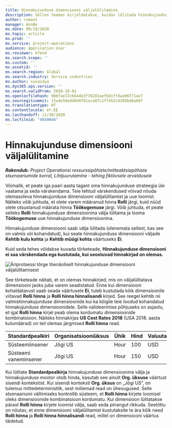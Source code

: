 ```yaml
---
title: Hinnakujunduse dimensiooni väljalülitamine
description: Selles teemas kirjeldatakse, kuidas lülitada hinnakujunduse dimensioone välja.
author: rumant
manager: AnnBe
ms.date: 09/18/2020
ms.topic: article
ms.prod: ''
ms.service: project-operations
audience: Application User
ms.reviewer: kfend
ms.search.scope: ''
ms.custom: ''
ms.assetid: ''
ms.search.region: Global
ms.search.industry: Service industries
ms.author: suvaidya
ms.dyn365.ops.version: ''
ms.search.validFrom: 2020-10-01
ms.openlocfilehash: 986fae72c6b44b3f76281aefb81ffdaa96f71ae7
ms.sourcegitcommit: 13a4e58eddbb0f81aca07c1ff452c420dbd8a68f
ms.translationtype: HT
ms.contentlocale: et-EE
ms.lasthandoff: 11/30/2020
ms.locfileid: "4650044"
---
```

# <a name="turning-off-a-pricing-dimension"></a>Hinnakujunduse dimensiooni väljalülitamine

_**Rakendub:** Project Operationsi ressurssipõhiste/mitteaktsiapõhiste stsenaariumide korral,  Lihtjuurutamine - tehing fiktiivsele arveldusele_

Võimalik, et peate iga paari aasta tagant oma hinnakujunduse strateegia üle vaatama ja seda värskendama. Teie tehtud värskendused võivad nõuda olemasoleva hinnakujunduse dimensiooni väljalülitamist ja uue loomist. Näiteks võib juhtuda, et olete varem määranud hinna **Rolli** järgi, kuid nüüd olete otsustanud määrata hinna **Töökogemuse** järgi. Võib juhtuda, et peate selleks **Rolli** hinnakujunduse dimensioonina välja lülitama ja looma **Töökogemuse** uue hinnakujunduse dimensioonina. 

Hinnakujunduse dimensiooni saab välja lülitada (olenemata sellest, kas see on valmis või kohandatud), kui seate hinnakujunduse dimensiooni väljade **Kehtib kulu kohta** ja **Kehtib müügi kohta** väärtuseks **Ei**.

Kuid seda tehes võidakse kuvada tõrketeade, **Hinnakujunduse dimensiooni ei saa värskendada ega kustutada, kui seostuvad hinnakirjad on olemas.**

![Äriprotsessi tõrge tõenäoliselt hinnakujunduse dimensiooni väljalülitamisest](media/Business-Process-Error.png)

See tõrketeade näitab, et on olemas hinnakirjed, mis on väljalülitatava dimensiooni jaoks juba varem seadistatud. Enne kui dimensiooni kohaldatavust saab seada väärtusele **Ei**, tuleb kustutada kõik dimensioonile viitavad **Rolli hinna** ja **Rolli hinna hinnalisandi** kirjed. See reegel kehtib nii valmishinnakujunduse dimensioonide kui ka kõigile teie loodud kohandatud hinnakujunduse dimensioonidele. Selle valideerimise põhjuseks on asjaolu, et igal **Rolli hinna** kirjel peab olema kordumatu dimensioonide kombinatsioon. Näiteks hinnakirjas **US Cost Rates 2018** (USA 2018. aasta kulumäärad) on teil olemas järgmised **Rolli hinna** read. 

| Standardpealkiri         | Organisatsiooniüksus    |Ühik   |Hind  |Valuuta  |
| -----------------------|-------------|-------|-------|----------|
| Süsteemiinsener|Jõgi US|Hour| 100|USD|
| Süsteemi vaneminsener|Jõgi US|Hour| 150| USD|


Kui lülitate **Standardpealkirja** hinnakujunduse dimensioonina välja ja hinnakujunduse mootor otsib hinda, kasutab see ainult **Org. üksuse** väärtust sisendi kontekstist. Kui sisendi konteksti **Org. üksus** on „Jõgi US”, on tulemus mittedeterministlik, sest mõlemad read on ühesugused. Selle stsenaariumi vältimiseks kontrollib süsteem, et **Rolli hinna** kirjete loomisel oleks dimensioonide kombinatsioon kordumatu. Kui dimensioon lülitatakse pärast **Rolli hinna** kirjete loomist välja, saab seda piirangut rikkuda. Seetõttu on nõutav, et enne dimensiooni väljalülitamist kustutaksite te ära kõik need **Rolli hinna** ja **Rolli hinna hinnalisandi** read, millel on dimensiooni väärtus täidetud.
